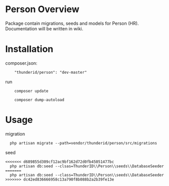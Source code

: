 # Person Overview

Package contain migrations, seeds and models for Person (HR). Documentation will be written in wiki.

# Installation

composer.json:
```
	"thunderid/person": "dev-master"
```

run
```
	composer update
```

```
	composer dump-autoload
```

# Usage

migration
```
  php artisan migrate --path=vendor/thunderid/person/src/migrations
```

seed
```
<<<<<<< d689855d309cf12ac9bf162d72d0fb45051477bc
  php artisan db:seed --clsas=ThunderID\\Person\\seeds\\DatabaseSeeder
=======
  php artisan db:seed --class=ThunderID\\Person\\seeds\\DatabaseSeeder
>>>>>>> dc42ed836666958c13a790f8b088b2a2b39fe13e
```

